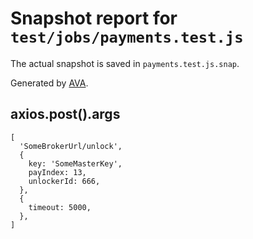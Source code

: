 # Snapshot report for `test/jobs/payments.test.js`

The actual snapshot is saved in `payments.test.js.snap`.

Generated by [AVA](https://ava.li).

## axios.post().args

    [
      'SomeBrokerUrl/unlock',
      {
        key: 'SomeMasterKey',
        payIndex: 13,
        unlockerId: 666,
      },
      {
        timeout: 5000,
      },
    ]
